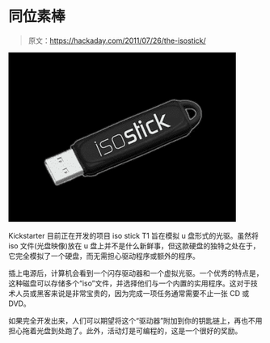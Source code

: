 # 同位素棒

> 原文：<https://hackaday.com/2011/07/26/the-isostick/>

[![](img/81289d561549362a8e09efacfdd8c0c7.png "isostick")](http://hackaday.com/2011/07/26/the-isostick/isostick/)

Kickstarter 目前正在开发的项目 iso stick T1 旨在模拟 u 盘形式的光驱。虽然将 iso 文件(光盘映像)放在 u 盘上并不是什么新鲜事，但这款硬盘的独特之处在于，它完全模拟了一个硬盘，而无需担心驱动程序或额外的程序。

插上电源后，计算机会看到一个闪存驱动器和一个虚拟光驱。一个优秀的特点是，这种磁盘可以存储多个“iso”文件，并选择他们与一个内置的实用程序。这对于技术人员或黑客来说是非常宝贵的，因为完成一项任务通常需要不止一张 CD 或 DVD。

如果完全开发出来，人们可以期望将这个“驱动器”附加到你的钥匙链上，再也不用担心拖着光盘到处跑了。此外，活动灯是可编程的，这是一个很好的奖励。